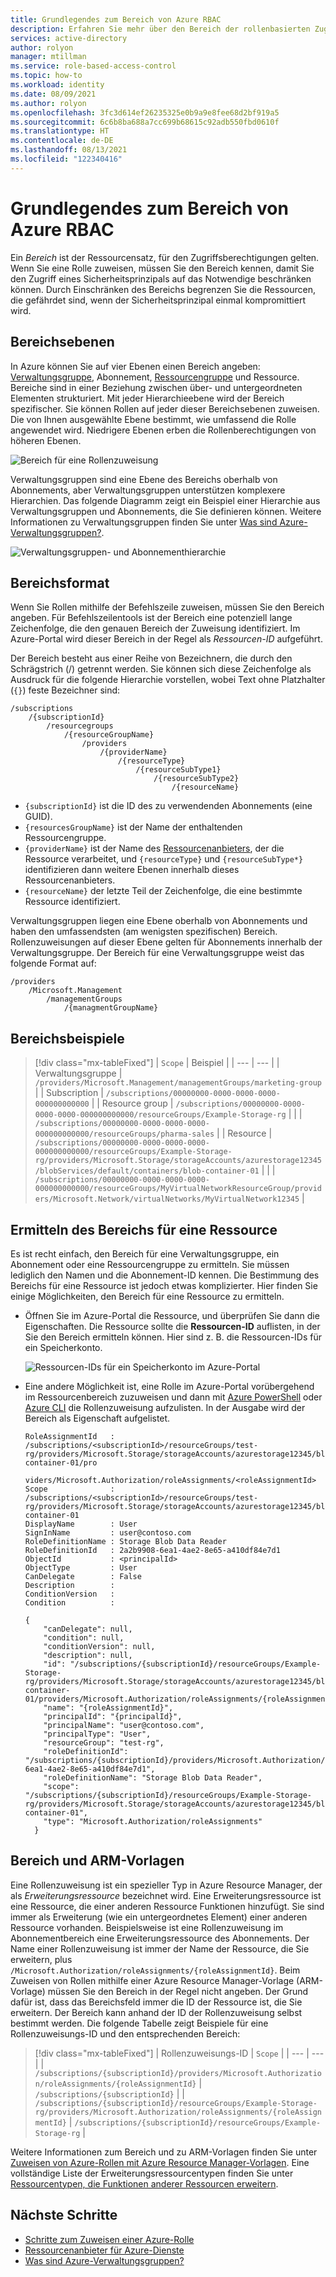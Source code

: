 ```yaml
---
title: Grundlegendes zum Bereich von Azure RBAC
description: Erfahren Sie mehr über den Bereich der rollenbasierten Zugriffssteuerung (Role-Based Access Control) in Azure (Azure RBAC), und wie Sie den Bereich für eine Ressource bestimmen können.
services: active-directory
author: rolyon
manager: mtillman
ms.service: role-based-access-control
ms.topic: how-to
ms.workload: identity
ms.date: 08/09/2021
ms.author: rolyon
ms.openlocfilehash: 3fc3d614ef26235325e0b9a9e8fee68d2bf919a5
ms.sourcegitcommit: 6c6b8ba688a7cc699b68615c92adb550fbd0610f
ms.translationtype: HT
ms.contentlocale: de-DE
ms.lasthandoff: 08/13/2021
ms.locfileid: "122340416"
---
```

# <a name="understand-scope-for-azure-rbac"></a>Grundlegendes zum Bereich von Azure RBAC

Ein *Bereich* ist der Ressourcensatz, für den Zugriffsberechtigungen gelten. Wenn Sie eine Rolle zuweisen, müssen Sie den Bereich kennen, damit Sie den Zugriff eines Sicherheitsprinzipals auf das Notwendige beschränken können. Durch Einschränken des Bereichs begrenzen Sie die Ressourcen, die gefährdet sind, wenn der Sicherheitsprinzipal einmal kompromittiert wird.

## <a name="scope-levels"></a>Bereichsebenen

In Azure können Sie auf vier Ebenen einen Bereich angeben: [Verwaltungsgruppe](../governance/management-groups/overview.md), Abonnement, [Ressourcengruppe](../azure-resource-manager/management/overview.md#resource-groups) und Ressource. Bereiche sind in einer Beziehung zwischen über- und untergeordneten Elementen strukturiert. Mit jeder Hierarchieebene wird der Bereich spezifischer. Sie können Rollen auf jeder dieser Bereichsebenen zuweisen. Die von Ihnen ausgewählte Ebene bestimmt, wie umfassend die Rolle angewendet wird. Niedrigere Ebenen erben die Rollenberechtigungen von höheren Ebenen. 

![Bereich für eine Rollenzuweisung](./media/scope-overview/rbac-scope-no-label.png)

Verwaltungsgruppen sind eine Ebene des Bereichs oberhalb von Abonnements, aber Verwaltungsgruppen unterstützen komplexere Hierarchien. Das folgende Diagramm zeigt ein Beispiel einer Hierarchie aus Verwaltungsgruppen und Abonnements, die Sie definieren können. Weitere Informationen zu Verwaltungsgruppen finden Sie unter [Was sind Azure-Verwaltungsgruppen?](../governance/management-groups/overview.md).

![Verwaltungsgruppen- und Abonnementhierarchie](./media/scope-overview/rbac-scope-management-groups.png)

## <a name="scope-format"></a>Bereichsformat

Wenn Sie Rollen mithilfe der Befehlszeile zuweisen, müssen Sie den Bereich angeben. Für Befehlszeilentools ist der Bereich eine potenziell lange Zeichenfolge, die den genauen Bereich der Zuweisung identifiziert. Im Azure-Portal wird dieser Bereich in der Regel als *Ressourcen-ID* aufgeführt.

Der Bereich besteht aus einer Reihe von Bezeichnern, die durch den Schrägstrich (/) getrennt werden. Sie können sich diese Zeichenfolge als Ausdruck für die folgende Hierarchie vorstellen, wobei Text ohne Platzhalter (`{}`) feste Bezeichner sind:

```
/subscriptions
    /{subscriptionId}
        /resourcegroups
            /{resourceGroupName}
                /providers
                    /{providerName}
                        /{resourceType}
                            /{resourceSubType1}
                                /{resourceSubType2}
                                    /{resourceName}
```

- `{subscriptionId}` ist die ID des zu verwendenden Abonnements (eine GUID).
- `{resourcesGroupName}` ist der Name der enthaltenden Ressourcengruppe.
- `{providerName}` ist der Name des [Ressourcenanbieters](../azure-resource-manager/management/azure-services-resource-providers.md), der die Ressource verarbeitet, und `{resourceType}` und `{resourceSubType*}` identifizieren dann weitere Ebenen innerhalb dieses Ressourcenanbieters.
- `{resourceName}` der letzte Teil der Zeichenfolge, die eine bestimmte Ressource identifiziert.

Verwaltungsgruppen liegen eine Ebene oberhalb von Abonnements und haben den umfassendsten (am wenigsten spezifischen) Bereich. Rollenzuweisungen auf dieser Ebene gelten für Abonnements innerhalb der Verwaltungsgruppe. Der Bereich für eine Verwaltungsgruppe weist das folgende Format auf:

```
/providers
    /Microsoft.Management
        /managementGroups
            /{managmentGroupName}
```

## <a name="scope-examples"></a>Bereichsbeispiele

> [!div class="mx-tableFixed"]
> | `Scope` | Beispiel |
> | --- | --- |
> | Verwaltungsgruppe | `/providers/Microsoft.Management/managementGroups/marketing-group` |
> | Subscription | `/subscriptions/00000000-0000-0000-0000-000000000000` |
> | Resource group | `/subscriptions/00000000-0000-0000-0000-000000000000/resourceGroups/Example-Storage-rg` |
> |  | `/subscriptions/00000000-0000-0000-0000-000000000000/resourceGroups/pharma-sales` |
> | Resource | `/subscriptions/00000000-0000-0000-0000-000000000000/resourceGroups/Example-Storage-rg/providers/Microsoft.Storage/storageAccounts/azurestorage12345/blobServices/default/containers/blob-container-01` |
> |  | `/subscriptions/00000000-0000-0000-0000-000000000000/resourceGroups/MyVirtualNetworkResourceGroup/providers/Microsoft.Network/virtualNetworks/MyVirtualNetwork12345` |

## <a name="how-to-determine-the-scope-for-a-resource"></a>Ermitteln des Bereichs für eine Ressource

Es ist recht einfach, den Bereich für eine Verwaltungsgruppe, ein Abonnement oder eine Ressourcengruppe zu ermitteln. Sie müssen lediglich den Namen und die Abonnement-ID kennen. Die Bestimmung des Bereichs für eine Ressource ist jedoch etwas komplizierter. Hier finden Sie einige Möglichkeiten, den Bereich für eine Ressource zu ermitteln.

- Öffnen Sie im Azure-Portal die Ressource, und überprüfen Sie dann die Eigenschaften. Die Ressource sollte die **Ressourcen-ID** auflisten, in der Sie den Bereich ermitteln können. Hier sind z. B. die Ressourcen-IDs für ein Speicherkonto.

    ![Ressourcen-IDs für ein Speicherkonto im Azure-Portal](./media/scope-overview/scope-resource-id.png)

- Eine andere Möglichkeit ist, eine Rolle im Azure-Portal vorübergehend im Ressourcenbereich zuzuweisen und dann mit [Azure PowerShell](role-assignments-list-powershell.md) oder [Azure CLI](role-assignments-list-cli.md) die Rollenzuweisung aufzulisten. In der Ausgabe wird der Bereich als Eigenschaft aufgelistet.

    ```azurepowershell
    RoleAssignmentId   : /subscriptions/<subscriptionId>/resourceGroups/test-rg/providers/Microsoft.Storage/storageAccounts/azurestorage12345/blobServices/default/containers/blob-container-01/pro
                         viders/Microsoft.Authorization/roleAssignments/<roleAssignmentId>
    Scope              : /subscriptions/<subscriptionId>/resourceGroups/test-rg/providers/Microsoft.Storage/storageAccounts/azurestorage12345/blobServices/default/containers/blob-container-01
    DisplayName        : User
    SignInName         : user@contoso.com
    RoleDefinitionName : Storage Blob Data Reader
    RoleDefinitionId   : 2a2b9908-6ea1-4ae2-8e65-a410df84e7d1
    ObjectId           : <principalId>
    ObjectType         : User
    CanDelegate        : False
    Description        :
    ConditionVersion   :
    Condition          :
    ```

    ```azurecli
    {
        "canDelegate": null,
        "condition": null,
        "conditionVersion": null,
        "description": null,
        "id": "/subscriptions/{subscriptionId}/resourceGroups/Example-Storage-rg/providers/Microsoft.Storage/storageAccounts/azurestorage12345/blobServices/default/containers/blob-container-01/providers/Microsoft.Authorization/roleAssignments/{roleAssignmentId}",
        "name": "{roleAssignmentId}",
        "principalId": "{principalId}",
        "principalName": "user@contoso.com",
        "principalType": "User",
        "resourceGroup": "test-rg",
        "roleDefinitionId": "/subscriptions/{subscriptionId}/providers/Microsoft.Authorization/roleDefinitions/2a2b9908-6ea1-4ae2-8e65-a410df84e7d1",
        "roleDefinitionName": "Storage Blob Data Reader",
        "scope": "/subscriptions/{subscriptionId}/resourceGroups/Example-Storage-rg/providers/Microsoft.Storage/storageAccounts/azurestorage12345/blobServices/default/containers/blob-container-01",
        "type": "Microsoft.Authorization/roleAssignments"
      }
    ```

## <a name="scope-and-arm-templates"></a>Bereich und ARM-Vorlagen

Eine Rollenzuweisung ist ein spezieller Typ in Azure Resource Manager, der als *Erweiterungsressource* bezeichnet wird. Eine Erweiterungsressource ist eine Ressource, die einer anderen Ressource Funktionen hinzufügt. Sie sind immer als Erweiterung (wie ein untergeordnetes Element) einer anderen Ressource vorhanden. Beispielsweise ist eine Rollenzuweisung im Abonnementbereich eine Erweiterungsressource des Abonnements. Der Name einer Rollenzuweisung ist immer der Name der Ressource, die Sie erweitern, plus `/Microsoft.Authorization/roleAssignments/{roleAssignmentId}`. Beim Zuweisen von Rollen mithilfe einer Azure Resource Manager-Vorlage (ARM-Vorlage) müssen Sie den Bereich in der Regel nicht angeben. Der Grund dafür ist, dass das Bereichsfeld immer die ID der Ressource ist, die Sie erweitern. Der Bereich kann anhand der ID der Rollenzuweisung selbst bestimmt werden. Die folgende Tabelle zeigt Beispiele für eine Rollenzuweisungs-ID und den entsprechenden Bereich:

> [!div class="mx-tableFixed"]
> | Rollenzuweisungs-ID | `Scope` |
> | --- | --- |
> | `/subscriptions/{subscriptionId}/providers/Microsoft.Authorization/roleAssignments/{roleAssignmentId}` | `/subscriptions/{subscriptionId}` |
> | `/subscriptions/{subscriptionId}/resourceGroups/Example-Storage-rg/providers/Microsoft.Authorization/roleAssignments/{roleAssignmentId}` | `/subscriptions/{subscriptionId}/resourceGroups/Example-Storage-rg` |

Weitere Informationen zum Bereich und zu ARM-Vorlagen finden Sie unter [Zuweisen von Azure-Rollen mit Azure Resource Manager-Vorlagen](role-assignments-template.md). Eine vollständige Liste der Erweiterungsressourcentypen finden Sie unter [Ressourcentypen, die Funktionen anderer Ressourcen erweitern](../azure-resource-manager/management/extension-resource-types.md).

## <a name="next-steps"></a>Nächste Schritte

- [Schritte zum Zuweisen einer Azure-Rolle](role-assignments-steps.md)
- [Ressourcenanbieter für Azure-Dienste](../azure-resource-manager/management/azure-services-resource-providers.md)
- [Was sind Azure-Verwaltungsgruppen?](../governance/management-groups/overview.md)
